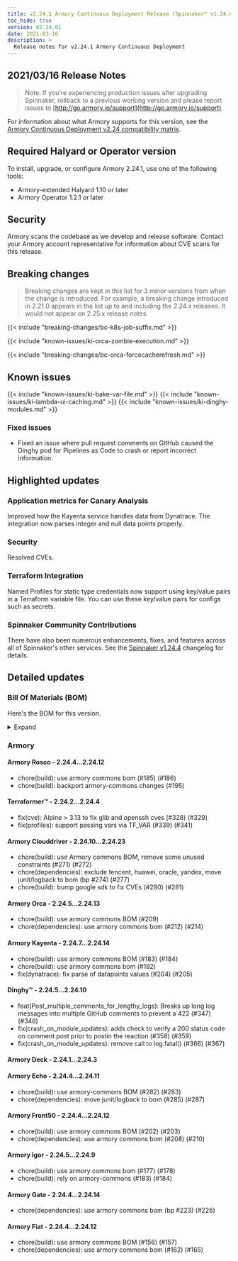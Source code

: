 ```yaml
---
title: v2.24.1 Armory Continuous Deployment Release (Spinnaker™ v1.24.4)
toc_hide: true
version: 02.24.01
date: 2021-03-16
description: >
  Release notes for v2.24.1 Armory Continuous Deployment
---
```


## 2021/03/16 Release Notes

> Note: If you're experiencing production issues after upgrading Spinnaker, rollback to a previous working version and please report issues to [http://go.armory.io/support](http://go.armory.io/support).

For information about what Armory supports for this version, see the [Armory Continuous Deployment v2.24 compatibility matrix](https://v2-24.docs.armory.io/docs/armory-platform-matrix/).

## Required Halyard or Operator version

To install, upgrade, or configure Armory 2.24.1, use one of the following tools:

- Armory-extended Halyard 1.10 or later
- Armory Operator 1.2.1 or later

## Security

Armory scans the codebase as we develop and release software. Contact your Armory account representative for information about CVE scans for this release.

## Breaking changes
<!-- Copy/paste from the previous version if there are recent ones. We can drop breaking changes after 3 minor versions. Add new ones from OSS and Armory. -->
> Breaking changes are kept in this list for 3 minor versions from when the change is introduced. For example, a breaking change introduced in 2.21.0 appears in the list up to and including the 2.24.x releases. It would not appear on 2.25.x release notes.

{{< include "breaking-changes/bc-k8s-job-suffix.md" >}}

<!-- Moved this to Breaking changes instead of KI. Didn't bother renaming it. -->
{{< include "known-issues/ki-orca-zombie-execution.md" >}}

{{< include "breaking-changes/bc-orca-forcecacherefresh.md" >}}


## Known issues
<!-- Copy/paste known issues from the previous version if they're not fixed. Add new ones from OSS and Armory. If there aren't any issues, state that so readers don't think we forgot to fill out this section. -->
{{< include "known-issues/ki-bake-var-file.md" >}}
{{< include "known-issues/ki-lambda-ui-caching.md" >}}
{{< include "known-issues/ki-dinghy-modules.md" >}}

### Fixed issues

* Fixed an issue where pull request comments on GitHub caused the Dinghy pod for Pipelines as Code to crash or report incorrect information.

## Highlighted updates

<!--
Each item category (such as UI) under here should be an h3 (###). List the following info that service owners should be able to provide:
- Major changes or new features we want to call out for Armory and OSS. Changes should be grouped under end user understandable sections. For example, instead of Deck, use UI. Instead of Fiat, use Permissions.
- Fixes to any known issues from previous versions that we have in release notes. These can all be grouped under a Fixed issues H3.
-->

### Application metrics for Canary Analysis

Improved how the Kayenta service handles data from Dynatrace. The integration now parses integer and null data points properly.

### Security

Resolved CVEs.

### Terraform Integration

Named Profiles for static type credentials now support using key/value pairs in a Terraform variable file. You can use these key/value pairs for configs such as secrets.


###  Spinnaker Community Contributions

There have also been numerous enhancements, fixes, and features across all of Spinnaker's other services. See the
[Spinnaker v1.24.4](https://spinnaker.io/changelogs/1.24.4-changelog/) changelog for details.

## Detailed updates

### Bill Of Materials (BOM)

Here's the BOM for this version.
<details><summary>Expand</summary>
<pre class="highlight">
<code>version: 2.24.1
timestamp: "2021-03-16 11:55:29"
services:
    clouddriver:
        commit: b3e8200e
        version: 2.24.23
    deck:
        commit: 8a779fcb
        version: 2.24.3
    dinghy:
        commit: badda447
        version: 2.24.10
    echo:
        commit: 58e19e4d
        version: 2.24.11
    fiat:
        commit: 5acc8fbc
        version: 2.24.12
    front50:
        commit: 683f90b4
        version: 2.24.12
    gate:
        commit: 162f0379
        version: 2.24.14
    igor:
        commit: 0abefd92
        version: 2.24.9
    kayenta:
        commit: af2612d0
        version: 2.24.14
    monitoring-daemon:
        version: 2.24.0
    monitoring-third-party:
        version: 2.24.0
    orca:
        commit: fa3ca91a
        version: 2.24.13
    rosco:
        commit: 3e3e744c
        version: 2.24.12
    terraformer:
        commit: e2d6b847
        version: 2.24.4
dependencies:
    redis:
        version: 2:2.8.4-2
artifactSources:
    dockerRegistry: docker.io/armory
</code>
</pre>
</details>

### Armory


#### Armory Rosco - 2.24.4...2.24.12

  - chore(build): use armory commons bom  (#185) (#186)
  - chore(build): backport armory-commons changes (#195)


#### Terraformer™ - 2.24.2...2.24.4

  - fix(cve): Alpine > 3.13 to fix glib and openssh cves (#328) (#329)
  - fix(profiles): support passing vars via TF_VAR (#339) (#341)

#### Armory Clouddriver - 2.24.10...2.24.23

  - chore(build): use Armory commons BOM, remove some unused constraints (#271) (#272)
  - chore(dependencies): exclude tencent, huawei, oracle, yandex, move junit/logback to bom (bp #274) (#277)
  - chore(build): bump google sdk to fix CVEs (#280) (#281)

#### Armory Orca - 2.24.5...2.24.13

  - chore(build): use armory commons BOM (#209)
  - chore(dependencies): use armory commons bom (#212) (#214)

#### Armory Kayenta - 2.24.7...2.24.14

  - chore(build): use armory commons BOM (#183) (#184)
  - chore(build): use armory commons bom (#192)
  - fix(dynatrace): fix parse of datapoints values (#204) (#205)

#### Dinghy™ - 2.24.5...2.24.10

  - feat(Post_multiple_comments_for_lengthy_logs): Breaks up long log messages into multiple GitHub comments to prevent a 422 (#347) (#348)
  - fix(crash_on_module_updates): adds check to verify a 200 status code on comment post prior to postin the reaction (#358) (#359)
  - fix(crash_on_module_updates): remove call to log.fatal() (#366) (#367)

#### Armory Deck - 2.24.1...2.24.3


#### Armory Echo - 2.24.4...2.24.11

  - chore(build): use armory-commons BOM (#282) (#283)
  - chore(dependencies): move junit/logback to bom (#285) (#287)

#### Armory Front50 - 2.24.4...2.24.12

  - chore(build): use armory commons BOM (#202) (#203)
  - chore(dependencies): use armory commons bom (#208) (#210)

#### Armory Igor - 2.24.5...2.24.9

  - chore(build): use armory commons bom (#177) (#178)
  - chore(build): rely on armory-commons (#183) (#184)

#### Armory Gate - 2.24.4...2.24.14

  - chore(dependencies): use armory commons bom (bp #223) (#226)

#### Armory Fiat - 2.24.4...2.24.12

  - chore(build): use armory commons BOM (#156) (#157)
  - chore(dependencies): use armory commons bom (#162) (#165)
